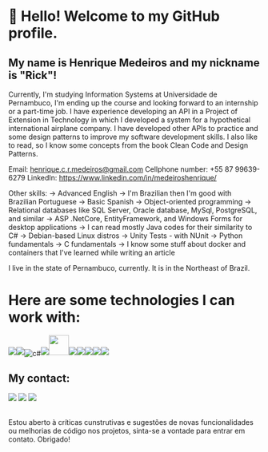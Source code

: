 # 👋 Hello! Welcome to my GitHub profile.
## My name is Henrique Medeiros and my nickname is "Rick"!
Currently, I'm studying Information Systems at Universidade de Pernambuco, I'm ending up the course and looking forward to an internship or a part-time job.
I have experience developing an API in a Project of Extension in Technology in which I developed a system for a hypothetical international airplane company. 
I have developed other APIs to practice and some design patterns to improve my software development skills. 
I also like to read, so I know some concepts from the book Clean Code and Design Patterns.

Email: henrique.c.r.medeiros@gmail.com
Cellphone number: +55 87 99639-6279
LinkedIn: https://www.linkedin.com/in/medeiroshenrique/

Other skills:
-> Advanced English
-> I'm Brazilian then I'm good with Brazilian Portuguese
-> Basic Spanish
-> Object-oriented programming
-> Relational databases like SQL Server, Oracle database, MySql, PostgreSQL, and similar
-> ASP .NetCore, EntityFramework, and Windows Forms for desktop applications
-> I can read mostly Java codes for their similarity to C#
-> Debian-based Linux distros
-> Unity Tests - with NUnit
-> Python fundamentals
-> C fundamentals
-> I know some stuff about docker and containers that I've learned while writing an article

I live in the state of Pernambuco, currently. It is in the Northeast of Brazil.

# Here are some technologies I can work with:
<div style="display: inline-block">
  <img src="https://cdn.jsdelivr.net/gh/devicons/devicon@latest/icons/csharp/csharp-original.svg" /><img src="https://cdn.jsdelivr.net/gh/devicons/devicon@latest/icons/dotnetcore/dotnetcore-original.svg" /><img align="center" alt="c#" src="https://img.shields.io/badge/C%23-239120?style=for-the-badge&logo=c-sharp&logoColor=white"><img src="https://cdn.jsdelivr.net/gh/devicons/devicon@latest/icons/dot-net/dot-net-original-wordmark.svg" /><img loading="lazy" src="https://cdn.jsdelivr.net/gh/devicons/devicon/icons/git/git-original.svg" width="40" height="40"/><img src="https://cdn.jsdelivr.net/gh/devicons/devicon@latest/icons/bash/bash-original.svg" /><img src="https://cdn.jsdelivr.net/gh/devicons/devicon@latest/icons/linux/linux-original.svg" /><img src="https://cdn.jsdelivr.net/gh/devicons/devicon@latest/icons/microsoftsqlserver/microsoftsqlserver-original-wordmark.svg" /><img src="https://cdn.jsdelivr.net/gh/devicons/devicon@latest/icons/postman/postman-original.svg" /><img src="https://cdn.jsdelivr.net/gh/devicons/devicon@latest/icons/python/python-original-wordmark.svg" />
</div>

## My contact:
<div>
  <a href="https://www.instagram.com/medeiros_henrique101/" target="_blank"><img loading="lazy" src="https://img.shields.io/badge/-Instagram-%23E4405F?style=for-the-badge&logo=instagram&logoColor=white" target="_blank"></a>
  <a href = "mailto:henrique.c.r.medeiros@gmail.com"><img loading="lazy" src="https://img.shields.io/badge/Gmail-D14836?style=for-the-badge&logo=gmail&logoColor=white" target="_blank"></a>
  <a href="https://www.linkedin.com/in/medeiroshenrique/" target="_blank"><img loading="lazy" src="https://img.shields.io/badge/-LinkedIn-%230077B5?style=for-the-badge&logo=linkedin&logoColor=white" target="_blank"></a>   
</div>
  
          
</div></br>

Estou aberto à críticas cunstrutivas e sugestões de novas funcionalidades ou melhorias de código nos projetos, sinta-se a vontade para entrar em contato. Obrigado!
